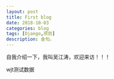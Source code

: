 ```yaml
---
layout: post
title: First blog
date: 2018-10-03
categories: blog
tags: [Django,项目]
description: 金句。
---
```


自我介绍一下，我叫吴江涛，欢迎来访！！！

wjt测试数据










